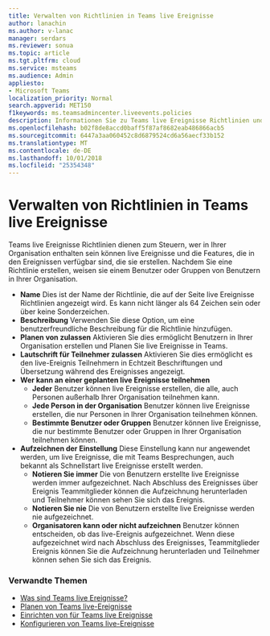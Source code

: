```yaml
---
title: Verwalten von Richtlinien in Teams live Ereignisse
author: lanachin
ms.author: v-lanac
manager: serdars
ms.reviewer: sonua
ms.topic: article
ms.tgt.pltfrm: cloud
ms.service: msteams
ms.audience: Admin
appliesto:
- Microsoft Teams
localization_priority: Normal
search.appverid: MET150
f1keywords: ms.teamsadmincenter.liveevents.policies
description: Informationen Sie zu Teams live Ereignisse Richtlinien und deren Verwendung zum Verwalten von Einstellungen für Benutzer in Ihrer Organisation, die live-Ereignisse zu halten.
ms.openlocfilehash: b02f8de8accd0baff5f87af8682eab486866acb5
ms.sourcegitcommit: 6447a3aa060452c8d6879524cd6a56aecf33b152
ms.translationtype: MT
ms.contentlocale: de-DE
ms.lasthandoff: 10/01/2018
ms.locfileid: "25354348"
---
```

# <a name="manage-live-events-policies-in-teams"></a>Verwalten von Richtlinien in Teams live Ereignisse

Teams live Ereignisse Richtlinien dienen zum Steuern, wer in Ihrer Organisation enthalten sein können live Ereignisse und die Features, die in den Ereignissen verfügbar sind, die sie erstellen. Nachdem Sie eine Richtlinie erstellen, weisen sie einem Benutzer oder Gruppen von Benutzern in Ihrer Organisation. 

- **Name** Dies ist der Name der Richtlinie, die auf der Seite live Ereignisse Richtlinien angezeigt wird. Es kann nicht länger als 64 Zeichen sein oder über keine Sonderzeichen.  
- **Beschreibung** Verwenden Sie diese Option, um eine benutzerfreundliche Beschreibung für die Richtlinie hinzufügen. 
- **Planen von zulassen** Aktivieren Sie dies ermöglicht Benutzern in Ihrer Organisation erstellen und Planen Sie live Ereignisse in Teams.  
- **Lautschrift für Teilnehmer zulassen** Aktivieren Sie dies ermöglicht es den live-Ereignis Teilnehmern in Echtzeit Beschriftungen und Übersetzung während des Ereignisses angezeigt. 
- **Wer kann an einer geplanten live Ereignisse teilnehmen**
    - **Jeder** Benutzer können live Ereignisse erstellen, die alle, auch Personen außerhalb Ihrer Organisation teilnehmen kann.  
    - **Jede Person in der Organisation** Benutzer können live Ereignisse erstellen, die nur Personen in Ihrer Organisation teilnehmen können. 
    - **Bestimmte Benutzer oder Gruppen** Benutzer können live Ereignisse, die nur bestimmte Benutzer oder Gruppen in Ihrer Organisation teilnehmen können. 
- **Aufzeichnen der Einstellung** Diese Einstellung kann nur angewendet werden, um live Ereignisse, die mit Teams Besprechungen, auch bekannt als Schnellstart live Ereignisse erstellt werden.  
    - **Notieren Sie immer** Die von Benutzern erstellte live Ereignisse werden immer aufgezeichnet. Nach Abschluss des Ereignisses über Ereignis Teammitglieder können die Aufzeichnung herunterladen und Teilnehmer können sehen Sie sich das Ereignis. 
    - **Notieren Sie nie** Die von Benutzern erstellte live Ereignisse werden nie aufgezeichnet.
    - **Organisatoren kann oder nicht aufzeichnen** Benutzer können entscheiden, ob das live-Ereignis aufgezeichnet. Wenn diese aufgezeichnet wird nach Abschluss des Ereignisses, Teammitglieder Ereignis können Sie die Aufzeichnung herunterladen und Teilnehmer können sehen Sie sich das Ereignis. 

 ### <a name="related-topics"></a>Verwandte Themen
- [Was sind Teams live Ereignisse?](what-are-teams-live-events.md)
- [Planen von Teams live-Ereignisse](plan-for-teams-live-events.md)
- [Einrichten von für Teams live Ereignisse](set-up-for-teams-live-events.md)
- [Konfigurieren von Teams live-Ereignisse](configure-teams-live-events.md)
